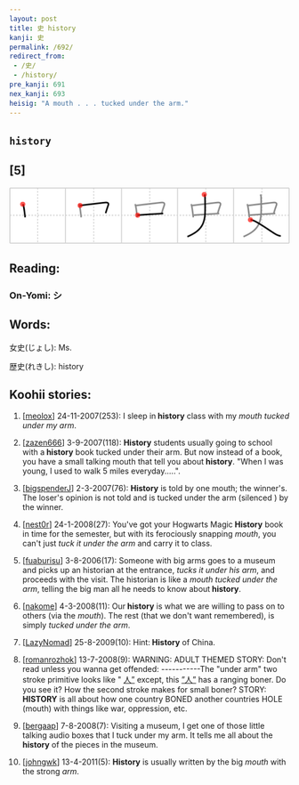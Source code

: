 ```yaml
---
layout: post
title: 史 history
kanji: 史
permalink: /692/
redirect_from:
 - /史/
 - /history/
pre_kanji: 691
nex_kanji: 693
heisig: "A mouth . . . tucked under the arm."
---
```


## `history`

## [5]

<div class="stroke"><img src="../images/E58FB2.png" /></div>

## Reading:

### On-Yomi: シ

## Words:

女史(じょし): Ms.

歴史(れきし): history

## Koohii stories:

1) [<a href="http://kanji.koohii.com/profile/meolox">meolox</a>] 24-11-2007(253): I sleep in<strong> history</strong> class with my <em>mouth tucked under my arm</em>. 

2) [<a href="http://kanji.koohii.com/profile/zazen666">zazen666</a>] 3-9-2007(118): <strong>History</strong> students usually going to school with a<strong> history</strong> book tucked under their arm. But now instead of a book, you have a small talking mouth that tell you about<strong> history</strong>. &quot;When I was young, I used to walk 5 miles everyday.....&quot;. 

3) [<a href="http://kanji.koohii.com/profile/bigspenderJ">bigspenderJ</a>] 2-3-2007(76): <strong>History</strong> is told by one mouth; the winner&#039;s. The loser&#039;s opinion is not told and is tucked under the arm (silenced ) by the winner. 

4) [<a href="http://kanji.koohii.com/profile/nest0r">nest0r</a>] 24-1-2008(27): You&#039;ve got your Hogwarts Magic<strong> History</strong> book in time for the semester, but with its ferociously snapping <em>mouth</em>, you can&#039;t just <em>tuck it under the arm</em> and carry it to class. 

5) [<a href="http://kanji.koohii.com/profile/fuaburisu">fuaburisu</a>] 3-8-2006(17): Someone with big arms goes to a museum and picks up an historian at the entrance, <em>tucks it under his arm</em>, and proceeds with the visit. The historian is like a <em>mouth</em> <em>tucked under the arm</em>, telling the big man all he needs to know about<strong> history</strong>. 

6) [<a href="http://kanji.koohii.com/profile/nakome">nakome</a>] 4-3-2008(11): Our<strong> history</strong> is what we are willing to pass on to others (via the <em>mouth</em>). The rest (that we don&#039;t want remembered), is simply <em>tucked under the arm</em>. 

7) [<a href="http://kanji.koohii.com/profile/LazyNomad">LazyNomad</a>] 25-8-2009(10): Hint:<strong> History</strong> of China. 

8) [<a href="http://kanji.koohii.com/profile/romanrozhok">romanrozhok</a>] 13-7-2008(9): WARNING: ADULT THEMED STORY: Don&#039;t read unless you wanna get offended: -----------The &quot;under arm&quot; two stroke primitive looks like &quot;  <a href="http://jisho.org/kanji/details/人”">人”</a>   except, this   <a href="http://jisho.org/kanji/details/”人”">”人”</a>   has a ranging boner. Do you see it? How the second stroke makes for small boner? STORY:<strong> HISTORY</strong> is all about how one country BONED another countries HOLE (mouth) with things like war, oppression, etc. 

9) [<a href="http://kanji.koohii.com/profile/bergaap">bergaap</a>] 7-8-2008(7): Visiting a museum, I get one of those little talking audio boxes that I tuck under my arm. It tells me all about the<strong> history</strong> of the pieces in the museum. 

10) [<a href="http://kanji.koohii.com/profile/johngwk">johngwk</a>] 13-4-2011(5): <strong>History</strong> is usually written by the big <em>mouth</em> with the strong <em>arm</em>. 
